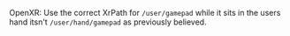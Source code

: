 OpenXR: Use the correct XrPath for `/user/gamepad` while it sits in the users
hand itsn't `/user/hand/gamepad` as previously believed.
